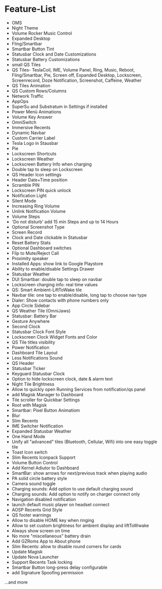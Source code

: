 # Feature-List

- OMS
- Night Theme
- Volume Rocker Music Control
- Expanded Desktop
- Fling/Smartbar
- Smartbar Button Tint
- Statusbar Clock and Date Customizations
- Statusbar Battery Customizations
- small QS Tiles
- QS Tiles- TeslaCoil, IME, Volume Panel, Ring, Music, Reboot, Fling/Smartbar, Pie, Screen off, Expanded Desktop, Lockscreen, Screenrecord, Doze Notification, Screenshot, Caffeine, Weather
- QS Tiles Animation
- QS Custom Rows/Columns
- Network Traffic
- AppOps
- SuperSu and Substratum in Settings if installed
- Power Menü Animations
- Volume Key Answer
- OmniSwitch
- Immersive Recents
- Dynamic Navbar
- Custom Carrier Label
- Tesla Logo in Stausbar
- Pie
- Lockscreen Shortcuts
- Lockscreen Weather
- Lockscreen Battery Info when charging
- Double tap to sleep on Lockscreen
- QS Header Icon settings
- Header Date+Time position
- Scramble PIN
- Lockscreen PIN quick unlock
- Notification Light
- Silent Mode
- Increasing Ring Volume
- Unlink Notification Volume
- Volume Steps
- 'Do not disturb' add 15 min Steps and up to 14 Hours
- Optional Screenshot Type
- Screen Record
- Clock and Date clickable in Statusbar
- Reset Battery Stats
- Optional Dashboard switches
- Flip to Mute/Reject Call
- Proximity speaker
- Installed Apps: show link to Google Playstore
- Ability to enable/disable Settings Drawer
- Statusbar Weather
- DUI Smartbar: double tap to sleep on navbar
- Lockscreen charging info: real time values
- QS: Smart Ambient-LiftToWake tile
- Navbar tile: one tap to enable/disable, long tap to choose nav type
- Dialer: Show contacts with phone numbers only
- App Circle Sidebar
- QS Weather Tile (OmniJaws)
- Statusbar: Battery Bar
- Gesture Anywhere
- Second Clock
- Statusbar Clock Font Style
- Lockscreen Clock Widget Fonts and Color
- QS Tile titles visibility
- Power Notification
- Dashboard Tile Layout
- Less Notifications Sound
- QS Header
- Statusbar Ticker
- Keyguard Statusbar Clock
- Option to hide lockscreen clock, date & alarm text
- Night Tile Brightness
- Allow to quickly open Running Services from notification/qs panel
- add Magisk Manager to Dashboard
- Tile scroller for Quickbar Settings
- Root with Magisk
- Smartbar: Pixel Button Animatiom
- Blur
- Slim Recents
- IME Switcher Notification
- Expanded Statusbar Weather
- One Hand Mode
- Unify all "advanced" tiles (Bluetooth, Cellular, Wifi) into one easy toggle tile
- Toast Icon switch
- Slim Recents Iconpack Support
- Volume Button Control
- Add Kernel Adiutor to Dashboard
- SmartBar: show arrows for next/previous track when playing audio
- PA solid circle battery style
- Camera sound toggle
- Charging sounds: Add option to use default charging sound
- Charging sounds: Add option to notify on charger connect only
- Navigation disabled notification
- launch default music player on headset connect
- AOSP Recents Grid Style
- QS footer warnings
- Allow to disable HOME key when ringing
- Allow to set custom brightness for ambient display and liftToWwake
- Always show screen on time
- No more "miscellaneous" battery drain
- Add GZRoms App to About phone
- Slim Recents: allow to disable round corners for cards
- Update Magisk
- Update Nova Launcher
- Support Recents Task locking
- Smartbar Button long-press delay configurable
- add Signature Spoofing permission

...and more
